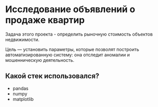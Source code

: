 # Исследование объявлений о продаже квартир
Задача этого проекта - определить рыночную стоимость объектов недвижимости.

Цель — установить параметры, которые позволят построить автоматизированную систему: она отследит аномалии и мошенническую деятельность.

## Какой стек использовался?
- pandas
- numpy
- matplotlib
